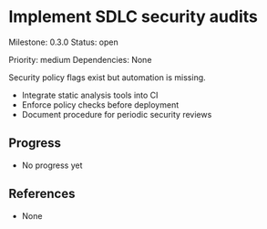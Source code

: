# Implement SDLC security audits
Milestone: 0.3.0
Status: open

Priority: medium
Dependencies: None


Security policy flags exist but automation is missing.

- Integrate static analysis tools into CI
- Enforce policy checks before deployment
- Document procedure for periodic security reviews

## Progress

- No progress yet

## References

- None
